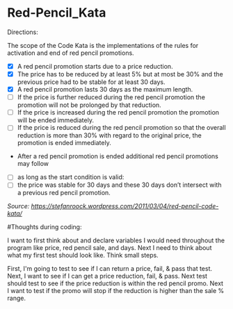 # Red-Pencil_Kata
Directions:

The scope of the Code Kata is the implementations of the rules for activation and end of red pencil promotions.
- [x] A red pencil promotion starts due to a price reduction. 
- [x] The price has to be reduced by at least 5% but at most be 30% and the previous price had to be stable for at least 30 days.
- [x] A red pencil promotion lasts 30 days as the maximum length.
- [ ] If the price is further reduced during the red pencil promotion the promotion will not be prolonged by that reduction.
- [ ] If the price is increased during the red pencil promotion the promotion will be ended immediately.
- [ ] If the price is reduced during the red pencil promotion so that the overall reduction is more than 30% with regard to the original price, the promotion is ended immediately.

- After a red pencil promotion is ended additional red pencil promotions may follow 
- [ ] as long as the start condition is valid: 
- [ ] the price was stable for 30 days and these 30 days don’t intersect with a previous red pencil promotion.

*Source: https://stefanroock.wordpress.com/2011/03/04/red-pencil-code-kata/*

#Thoughts during coding:

I want to first think about and declare variables I would need throughout the program like price, red pencil sale, and days. 
Next I need to think about what my first test should look like. Think small steps. 

First, I'm going to test to see if I can return a price, fail, & pass that test.
Next, I want to see if I can get a price reduction, fail, & pass. 
Next test should test to see if the price reduction is within the red pencil promo.
Next I want to test if the promo will stop if the reduction is higher than the sale % range.
